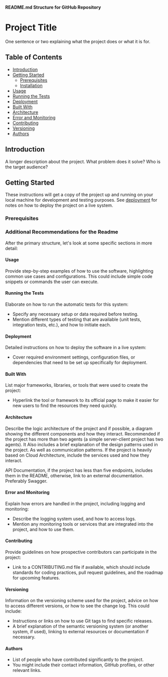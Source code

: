 
**README.md Structure for GitHub Repository**

# Project Title

One sentence or two explaining what the project does or what it is for.

## Table of Contents

- [Introduction](#introduction)
- [Getting Started](#getting-started)
  - [Prerequisites](#prerequisites)
  - [Installation](#installation)
- [Usage](#usage)
- [Running the Tests](#running-the-tests)
- [Deployment](#deployment)
- [Built With](#built-with)
- [Architecture](#architecture)
- [Error and Monitoring](#error-and-monitoring)
- [Contributing](#contributing)
- [Versioning](#versioning)
- [Authors](#authors)

## Introduction

A longer description about the project. What problem does it solve? Who is the target audience?

## Getting Started

These instructions will get a copy of the project up and running on your local machine for development and testing purposes. See [deployment](#deployment) for notes on how to deploy the project on a live system.

### Prerequisites
### **Additional Recommendations for the Readme**

After the primary structure, let's look at some specific sections in more detail:

#### **Usage**
Provide step-by-step examples of how to use the software, highlighting common use cases and configurations. This could include simple code snippets or commands the user can execute.

#### **Running the Tests**
Elaborate on how to run the automatic tests for this system:
- Specify any necessary setup or data required before testing.
- Mention different types of testing that are available (unit tests, integration tests, etc.), and how to initiate each.

#### **Deployment**
Detailed instructions on how to deploy the software in a live system:
- Cover required environment settings, configuration files, or dependencies that need to be set up specifically for deployment.

#### **Built With**
List major frameworks, libraries, or tools that were used to create the project:
- Hyperlink the tool or framework to its official page to make it easier for new users to find the resources they need quickly.

#### **Architecture**
Describe the logic architecture of the project and if possible, a diagram showing the different components and how they interact. Recommended if the project has more than two agents (a simple server-client project has two agents).
It Also includes a brief explanation of the design patterns used in the project. As well as communication patterns.
If the project is heavily based on Cloud Architecture, include the services used and how they interact.

API Documentation, if the project has less than five endpoints, includes them in the README, otherwise, link to an external documentation. Preferably Swagger.

#### **Error and Monitoring**
Explain how errors are handled in the project, including logging and monitoring:
- Describe the logging system used, and how to access logs.
- Mention any monitoring tools or services that are integrated into the project, and how to use them.

#### **Contributing**
Provide guidelines on how prospective contributors can participate in the project:
- Link to a CONTRIBUTING.md file if available, which should include standards for coding practices, pull request guidelines, and the roadmap for upcoming features.

#### **Versioning**
Information on the versioning scheme used for the project, advice on how to access different versions, or how to see the change log. This could include:
- Instructions or links on how to use Git tags to find specific releases.
- A brief explanation of the semantic versioning system (or another system, if used), linking to external resources or documentation if necessary.

#### **Authors**
- List of people who have contributed significantly to the project.
- You might include their contact information, GitHub profiles, or other relevant links.
